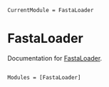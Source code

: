 ```@meta
CurrentModule = FastaLoader
```

# FastaLoader

Documentation for [FastaLoader](https://github.com/kchu25/FastaLoader.jl).

```@index
```

```@autodocs
Modules = [FastaLoader]
```
